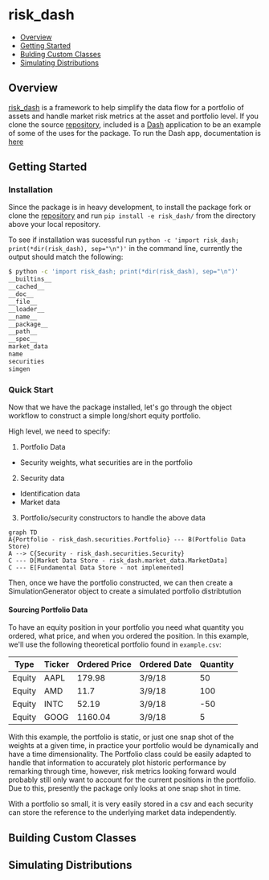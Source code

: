 
# risk_dash

- [Overview](#overview)
- [Getting Started](#getting-started)
- [Bulding Custom Classes](#building-custom-classes)
- [Simulating Distributions](#simulating-distributions)


## Overview

[risk_dash][1] is a framework to help simplify the data flow for a portfolio of assets and handle market risk metrics at the asset and portfolio level. If you clone the source [repository][1], included is a [Dash](https://plot.ly/dash/) application to be an example of some of the uses for the package. To run the Dash app, documentation is [here](./DashDocumentation.html)

## Getting Started

### Installation

Since the package is in heavy development, to install the package fork or clone the [repository][1] and run `pip install -e risk_dash/` from the directory above your local repository.

To see if installation was sucessful run `python -c 'import risk_dash; print(*dir(risk_dash), sep="\n")'` in the command line, currently the output should match the following:

```bash
$ python -c 'import risk_dash; print(*dir(risk_dash), sep="\n")'
__builtins__
__cached__
__doc__
__file__
__loader__
__name__
__package__
__path__
__spec__
market_data
name
securities
simgen
```

### Quick Start

Now that we have the package installed, let's go through the object workflow to construct a simple long/short equity portfolio.

High level, we need to specify:

1. Portfolio Data
  - Security weights, what securities are in the portfolio
2. Security data
  - Identification data
  - Market data
3. Portfolio/security constructors to handle the above data

```mermaid
graph TD
A{Portfolio - risk_dash.securities.Portfolio} --- B(Portfolio Data Store)
A --> C{Security - risk_dash.securities.Security}
C --- D[Market Data Store - risk_dash.market_data.MarketData]
C --- E[Fundamental Data Store - not implemented]
```

Then, once we have the portfolio constructed, we can then create a SimulationGenerator object to create a simulated portfolio distribtution

#### Sourcing Portfolio Data

To have an equity position in your portfolio you need what quantity you ordered, what price, and when you ordered the position. In this example, we'll use the following theoretical portfolio found in `example.csv`:

|Type|Ticker|Ordered Price|Ordered Date|Quantity|
|----|------|-------------|------------|--------|
|Equity|AAPL|179.98|3/9/18|50|
|Equity|AMD|11.7|3/9/18|100|
|Equity|INTC|52.19|3/9/18|-50|
|Equity|GOOG|1160.04|3/9/18|5|

With this example, the portfolio is static, or just one snap shot of the weights at a given time, in practice your portfolio would be dynamically and have a time dimensionality. The Portfolio class could be easily adapted to handle that information to accurately plot historic performance by remarking through time, however, risk metrics looking forward would probably still only want to account for the current positions in the portfolio. Due to this, presently the package only looks at one snap shot in time.

With a portfolio so small, it is very easily stored in a csv and each security can store the reference to the underlying market data independently.


## Building Custom Classes

## Simulating Distributions


[1]: https://github.com/avanoene/risk_dash 'risk_dash'
